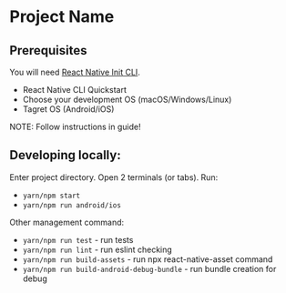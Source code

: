 # Project Name

## Prerequisites

You will need [React Native Init CLI](https://reactnative.dev/docs/environment-setup).

- React Native CLI Quickstart
- Choose your development OS (macOS/Windows/Linux)
- Tagret OS (Android/iOS)

NOTE: Follow instructions in guide!

## Developing locally:

Enter project directory. Open 2 terminals (or tabs). Run:

- `yarn/npm start`
- `yarn/npm run android/ios`

Other management command:

- `yarn/npm run test` - run tests
- `yarn/npm run lint` - run eslint checking
- `yarn/npm run build-assets` - run npx react-native-asset command
- `yarn/npm run build-android-debug-bundle` - run bundle creation for debug

